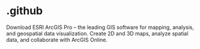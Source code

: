 # .github
Download ESRI ArcGIS Pro – the leading GIS software for mapping, analysis, and geospatial data visualization. Create 2D and 3D maps, analyze spatial data, and collaborate with ArcGIS Online.

